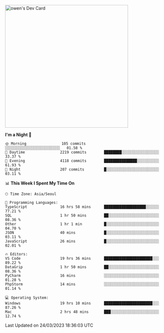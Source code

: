 <a href="https://app.daily.dev/owen_9066"><img src="https://api.daily.dev/devcards/51e5c69f10114f2abe0ae390c27b0828.png?r=hyb" width="400" alt="owen's Dev Card"/></a>

 
 <!--START_SECTION:waka-->
**I'm a Night 🦉** 

```text
🌞 Morning                105 commits         ░░░░░░░░░░░░░░░░░░░░░░░░░   01.58 % 
🌆 Daytime                2219 commits        ████████░░░░░░░░░░░░░░░░░   33.37 % 
🌃 Evening                4118 commits        ███████████████░░░░░░░░░░   61.93 % 
🌙 Night                  207 commits         █░░░░░░░░░░░░░░░░░░░░░░░░   03.11 % 
```


📊 **This Week I Spent My Time On** 

```text
🕑︎ Time Zone: Asia/Seoul

💬 Programming Languages: 
TypeScript               16 hrs 58 mins      ███████████████████░░░░░░   77.21 % 
SQL                      1 hr 50 mins        ██░░░░░░░░░░░░░░░░░░░░░░░   08.36 % 
Other                    1 hr 1 min          █░░░░░░░░░░░░░░░░░░░░░░░░   04.70 % 
JSON                     40 mins             █░░░░░░░░░░░░░░░░░░░░░░░░   03.11 % 
JavaScript               26 mins             █░░░░░░░░░░░░░░░░░░░░░░░░   02.01 % 

🔥 Editors: 
VS Code                  19 hrs 36 mins      ██████████████████████░░░   89.22 % 
DataGrip                 1 hr 50 mins        ██░░░░░░░░░░░░░░░░░░░░░░░   08.36 % 
PyCharm                  16 mins             ░░░░░░░░░░░░░░░░░░░░░░░░░   01.28 % 
PhpStorm                 14 mins             ░░░░░░░░░░░░░░░░░░░░░░░░░   01.14 % 

💻 Operating System: 
Windows                  19 hrs 10 mins      ██████████████████████░░░   87.26 % 
Mac                      2 hrs 48 mins       ███░░░░░░░░░░░░░░░░░░░░░░   12.74 % 
```


 Last Updated on 24/03/2023 18:36:03 UTC
<!--END_SECTION:waka-->
